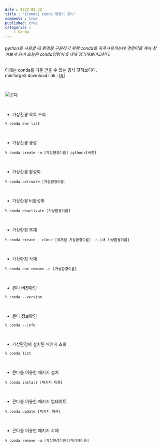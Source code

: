 ```yaml
---
date : 2022-03-22
title : "[Conda] Conda 명령어 정리"
comments : true
published: true 
categories : 
    - Conda
---
```


###### python을 사용할 때 환경을 구분하기 위해 conda를 자주사용하는데 명령어를 계속 찾아보게 되어 오늘은 conda명령어에 대해 정리해보려고한다.<br>
아래는 conda를 다운 받을 수 있는 공식 깃허브이다.<br>
miniforge3 download link : [Url](https://github.com/conda-forge/miniforge)

<br>

![콘다](https://docs.conda.io/en/latest/_images/conda_logo.svg)

<br>

* 가상환경 목록 조회
```
% conda env list
```
<br>

* 가상환경 생성
```
% conda create -n [가상환경이름] python=[버전]
```
<br>

* 가상환경 활성화
```
% conda activate [가상환경이름]
```
<br>

* 가상환경 비활성화
```
% conda deactivate [가상환경이름]
```
<br>

* 가상환경 복제
```
% conda create --clone [복제될 가상환경이름] -n [새 가상환경이름]
```
<br>

* 가상환경 삭제
```
% conda env remove -n [가상환경이름]
```
<br>

* 콘다 버전확인
```
% conda --version
```
<br>

* 콘다 정보확인
```
% conda --info
```
<br>

* 가상환경에 설치된 패키지 조회
```
% conda list
```
<br>

* 콘다를 이용한 패키지 설치
```
% conda install [패키지 이름]
```
<br>

* 콘다를 이용한 패키지 업데이트
```
% conda update [패키지 이름]
```
<br>

* 콘다를 이용한 패키지 삭제
```
% conda remove -n [가상환경이름][패키지이름]
```




